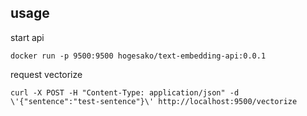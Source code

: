 ## usage
start api
```
docker run -p 9500:9500 hogesako/text-embedding-api:0.0.1
```

request vectorize
```
curl -X POST -H "Content-Type: application/json" -d \'{"sentence":"test-sentence"}\' http://localhost:9500/vectorize
```